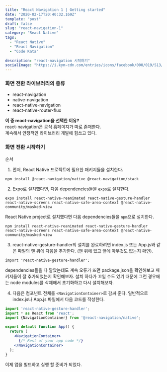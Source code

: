 ```yaml
---
title: "React Navigation 1 | Getting started"
date: "2020-02-17T20:40:32.169Z"
template: "post"
draft: false
slug: "react-navigation-1"
category: "React Native"
tags:
  - "React Native"
  - "React Navigation"
  - "Code Kata"
  
description: "react-navigation 시작하기"
socialImage: "https://i.kym-cdn.com/entries/icons/facebook/000/019/513/til.jpg"
---
```


### 화면 전환 라이브러리의 종류
- react-navigation
- native-navigation
- react-native-navigation
- react-native-router-flux

**이 중 react-navigation을 선택한 이유?**   
react-navigation은 공식 홈페이지가 따로 존재한다.   
계속해서 안정적인 라이브러리 개발에 힘쓰고 있다.


### 화면 전환 시작하기
순서
1. 먼저, React Native 프로젝트에 필요한 패키지들을 설치한다.

```
npm install @react-navigation/native @react-navigation/stack
```

2. Expo로 설치했다면, 다음 dependencies들을 `expo`로 설치한다.

```
expo install react-native-reanimated react-native-gesture-handler react-native-screens react-native-safe-area-context @react-native-community/masked-view
```

React Native project로 설치했다면 다음 dependencies들을 `npm`으로 설치한다.
```
npm install react-native-reanimated react-native-gesture-handler react-native-screens react-native-safe-area-context @react-native-community/masked-view
```

3. react-native-gesture-handler의 설치를 완료하려면 index.js 또는 App.js와 같은 파일의 맨 위에 다음을 추가한다. (맨 위에 있고 앞에 아무것도 없는지 확인).

```
import 'react-native-gesture-handler';
```

dependencies들을 다 깔았는데도 계속 오류가 뜨면 package.json을 확인해보고 패키지들이 잘 추가되었는지 확인해보자.
설치 하다가 꼬일 수도 있기 때문에 그런 경우에는 node modules를 삭제해서 초기화하고 다시 설치해보자.

4. 다음은 컴포넌트 전체를 `<NavigationContainer>`로 감싸 준다. 일반적으로 index.js나 App.js 파일에서 다음 코드를 작성한다.

```jsx
import 'react-native-gesture-handler';
import * as React from 'react';
import {NavigationContainer} from '@react-navigation/native';

export default function App() {
  return (
    <NavigationContainer>
      {/* Rest of your app code */}
    </NavigationContainer>
  );
}
```
이제 앱을 빌드하고 실행 할 준비가 되었다.

### 